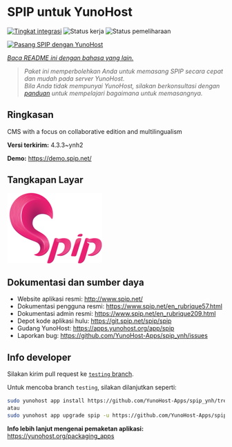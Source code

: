 <!--
N.B.: README ini dibuat secara otomatis oleh <https://github.com/YunoHost/apps/tree/master/tools/readme_generator>
Ini TIDAK boleh diedit dengan tangan.
-->

# SPIP untuk YunoHost

[![Tingkat integrasi](https://apps.yunohost.org/badge/integration/spip)](https://ci-apps.yunohost.org/ci/apps/spip/)
![Status kerja](https://apps.yunohost.org/badge/state/spip)
![Status pemeliharaan](https://apps.yunohost.org/badge/maintained/spip)

[![Pasang SPIP dengan YunoHost](https://install-app.yunohost.org/install-with-yunohost.svg)](https://install-app.yunohost.org/?app=spip)

*[Baca README ini dengan bahasa yang lain.](./ALL_README.md)*

> *Paket ini memperbolehkan Anda untuk memasang SPIP secara cepat dan mudah pada server YunoHost.*  
> *Bila Anda tidak mempunyai YunoHost, silakan berkonsultasi dengan [panduan](https://yunohost.org/install) untuk mempelajari bagaimana untuk memasangnya.*

## Ringkasan

CMS with a focus on collaborative edition and multilingualism

**Versi terkirim:** 4.3.3~ynh2

**Demo:** <https://demo.spip.net/>

## Tangkapan Layar

![Tangkapan Layar pada SPIP](./doc/screenshots/220px-Logo_SPIP.png)

## Dokumentasi dan sumber daya

- Website aplikasi resmi: <http://www.spip.net/>
- Dokumentasi pengguna resmi: <https://www.spip.net/en_rubrique57.html>
- Dokumentasi admin resmi: <https://www.spip.net/en_rubrique209.html>
- Depot kode aplikasi hulu: <https://git.spip.net/spip/spip>
- Gudang YunoHost: <https://apps.yunohost.org/app/spip>
- Laporkan bug: <https://github.com/YunoHost-Apps/spip_ynh/issues>

## Info developer

Silakan kirim pull request ke [`testing` branch](https://github.com/YunoHost-Apps/spip_ynh/tree/testing).

Untuk mencoba branch `testing`, silakan dilanjutkan seperti:

```bash
sudo yunohost app install https://github.com/YunoHost-Apps/spip_ynh/tree/testing --debug
atau
sudo yunohost app upgrade spip -u https://github.com/YunoHost-Apps/spip_ynh/tree/testing --debug
```

**Info lebih lanjut mengenai pemaketan aplikasi:** <https://yunohost.org/packaging_apps>
